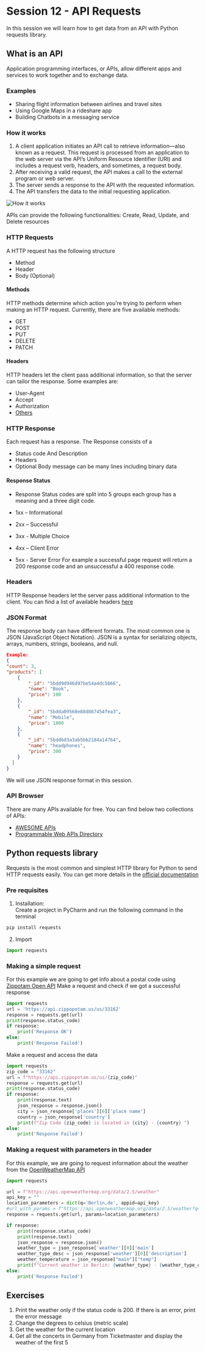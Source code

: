 # Session 12 - API Requests
In this session we will learn how to get data from an API with Python requests library.
## What is an API
Application programming interfaces, or APIs, allow different apps and services to work together and to exchange data.
### Examples
- Sharing flight information between airlines and travel sites
- Using Google Maps in a rideshare app
- Building Chatbots in a messaging service

### How it works

1. A client application initiates an API call to retrieve information—also known as a request. This request is processed from an application to the web server via the API’s Uniform Resource Identifier (URI) and includes a request verb, headers, and sometimes, a request body.
2. After receiving a valid request, the API makes a call to the external program or web server.
3. The server sends a response to the API with the requested information.
4. The API transfers the data to the initial requesting application.

![How it works](http://www.steves-internet-guide.com/wp-content/uploads/HTTP-Protocol-Basics.jpg)

APIs can provide the following functionalities: Create, Read, Update, and Delete resources

### HTTP Requests
A HTTP request has the following structure
- Method
- Header
- Body (Optional)
#### Methods
HTTP methods determine which action you’re trying to perform when making an HTTP request.
Currently, there are five available methods:
- GET
- POST
- PUT
- DELETE
- PATCH
#### Headers
HTTP headers let the client pass additional information, so that the server can tailor the response. Some examples are:
- User-Agent
- Accept
- Authorization
- [Others](https://developer.mozilla.org/en-US/docs/Glossary/Request_header)
### HTTP Response
Each request has a response. The Response consists of a

- Status code And Description
- Headers
- Optional Body message can be many lines including binary data
#### Response Status
- Response Status codes are split into 5 groups each group has a meaning and a three digit code.

- 1xx – Informational
- 2xx – Successful
- 3xx - Multiple Choice
- 4xx – Client Error
- 5xx - Server Error
For example a successful page request will return a 200 response code and an unsuccessful a 400 response code.
### Headers
HTTP Response headers let the server pass additional information to the client. You can find a list of available headers [here](https://developer.mozilla.org/en-US/docs/Glossary/Response_header)
### JSON Format
The response body can have different formats. The most common one is JSON (JavaScript Object Notation).
JSON is a syntax for serializing objects, arrays, numbers, strings, booleans, and null.
```JSON
Example:
{
"count": 3,
"products": [
    {
        "_id": "5bdd9d946d97be54a4dc5666",
        "name": "Book",
        "price": 100
    },
    {
        "_id": "5bdda09560e88d867454fea3",
        "name": "Mobile",
        "price": 1800
    },
    {
        "_id": "5bddbd3a3ab5bb2184a14764",
        "name": "headphones",
        "price": 300
    }
  ]
}
```
We will use JSON response format in this session.
### API Browser ###
There are many APIs available for free. You can find below two collections of APIs:
- [AWESOME APIs](https://github.com/TonnyL/Awesome_APIs) 
- [Programmable Web APIs Directory](https://www.programmableweb.com/apis/directory?page=1)

## Python requests library
Requests is the most common and simplest HTTP library for Python to send HTTP requests easily. You can get more details in the [official documentation](https://docs.python-requests.org/en/latest/) <br/>
### Pre requisites ###
1. Installation: <br/>
Create a project in PyCharm and run the following command in the terminal 
```python
pip install requests
```
2. Import
```python
import requests
```
### Making a simple request ###
For this example we are going to get info about a postal code using [Zippotam Open API](https://api.zippopotam.us/)
Make a request and check if we got a successful response
```python
import requests
url = 'https://api.zippopotam.us/us/33162'
response = requests.get(url)
print(response.status_code)
if response:
    print('Response OK')
else:
    print('Response Failed')
```
Make a request and access the data
```python
import requests
zip_code = "33162"
url = f"https://api.zippopotam.us/us/{zip_code}"
response = requests.get(url)
print(response.status_code)
if response:
    print(response.text)
    json_response = response.json()
    city = json_response['places'][0]['place name']
    country = json_response['country']
    print(f"Zip Code {zip_code} is located in {city} - {country} ")
else:
    print('Response Failed')
```

### Making a request with parameters in the header ###
For this example, we are going to request information about the weather from the [OpenWeatherMap API](https://openweathermap.org/api)
```python
import requests

url = f"https://api.openweathermap.org/data/2.5/weather"
api_key = ""
location_parameters = dict(q='Berlin,de', appid=api_key)
#url_with_params = f"https://api.openweathermap.org/data/2.5/weather?q=Berlin,de&appid={api_key}"
response = requests.get(url, params=location_parameters)

if response:
    print(response.status_code)
    print(response.text)
    json_response = response.json()
    weather_type = json_response['weather'][0]['main']
    weather_type_desc = json_response['weather'][0]['description']
    weather_temperature = json_response["main"]["temp"]
    print(f"Current weather in Berlin: {weather_type} - {weather_type_desc} - {weather_temperature}ºC")
else:
    print('Response Failed')
```
## Exercises
1. Print the weather only if the status code is 200. If there is an error, print the error message
2. Change the degrees to celsius (metric scale)
3. Get the weather for the current location
4. Get all the concerts in Germany from Ticketmaster and display the weather of the first 5